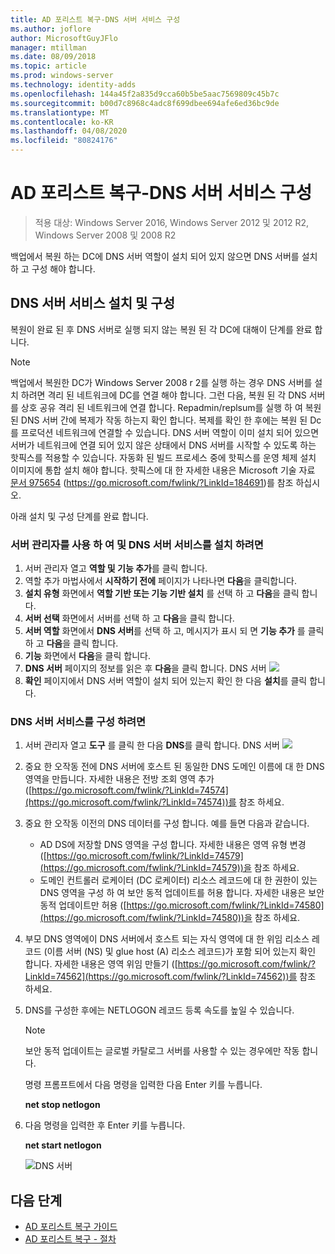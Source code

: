 ```yaml
---
title: AD 포리스트 복구-DNS 서버 서비스 구성
ms.author: joflore
author: MicrosoftGuyJFlo
manager: mtillman
ms.date: 08/09/2018
ms.topic: article
ms.prod: windows-server
ms.technology: identity-adds
ms.openlocfilehash: 144a45f2a835d9cca60b5be5aac7569809c45b7c
ms.sourcegitcommit: b00d7c8968c4adc8f699dbee694afe6ed36bc9de
ms.translationtype: MT
ms.contentlocale: ko-KR
ms.lasthandoff: 04/08/2020
ms.locfileid: "80824176"
---
```

# <a name="ad-forest-recovery---configuring-the-dns-server-service"></a>AD 포리스트 복구-DNS 서버 서비스 구성

>적용 대상: Windows Server 2016, Windows Server 2012 및 2012 R2, Windows Server 2008 및 2008 R2

백업에서 복원 하는 DC에 DNS 서버 역할이 설치 되어 있지 않으면 DNS 서버를 설치 하 고 구성 해야 합니다. 

## <a name="install-and-configure-the-dns-server-service"></a>DNS 서버 서비스 설치 및 구성

복원이 완료 된 후 DNS 서버로 실행 되지 않는 복원 된 각 DC에 대해이 단계를 완료 합니다. 

> [!NOTE]
> 백업에서 복원한 DC가 Windows Server 2008 r 2를 실행 하는 경우 DNS 서버를 설치 하려면 격리 된 네트워크에 DC를 연결 해야 합니다. 그런 다음, 복원 된 각 DNS 서버를 상호 공유 격리 된 네트워크에 연결 합니다. Repadmin/replsum를 실행 하 여 복원 된 DNS 서버 간에 복제가 작동 하는지 확인 합니다. 복제를 확인 한 후에는 복원 된 Dc를 프로덕션 네트워크에 연결할 수 있습니다. DNS 서버 역할이 이미 설치 되어 있으면 서버가 네트워크에 연결 되어 있지 않은 상태에서 DNS 서버를 시작할 수 있도록 하는 핫픽스를 적용할 수 있습니다. 자동화 된 빌드 프로세스 중에 핫픽스를 운영 체제 설치 이미지에 통합 설치 해야 합니다. 핫픽스에 대 한 자세한 내용은 Microsoft 기술 자료 [문서 975654](https://go.microsoft.com/fwlink/?LinkId=184691) (https://go.microsoft.com/fwlink/?LinkId=184691)를 참조 하십시오. 

아래 설치 및 구성 단계를 완료 합니다.

### <a name="to-install-and-the-dns-server-service-using-server-manager"></a>서버 관리자를 사용 하 여 및 DNS 서버 서비스를 설치 하려면  

1. 서버 관리자 열고 **역할 및 기능 추가**를 클릭 합니다. 
2. 역할 추가 마법사에서 **시작하기 전에** 페이지가 나타나면 **다음**을 클릭합니다. 
3. **설치 유형** 화면에서 **역할 기반 또는 기능 기반 설치** 를 선택 하 고 **다음**을 클릭 합니다.
4. **서버 선택** 화면에서 서버를 선택 하 고 **다음**을 클릭 합니다.
5. **서버 역할** 화면에서 **DNS 서버**를 선택 하 고, 메시지가 표시 되 면 **기능 추가** 를 클릭 하 고 **다음**을 클릭 합니다.
6. **기능** 화면에서 **다음**을 클릭 합니다.
7. **DNS 서버** 페이지의 정보를 읽은 후 **다음**을 클릭 합니다.
   DNS 서버 ![](media/AD-Forest-Recovery-Configure-DNS/dns1.png)  
8. **확인** 페이지에서 DNS 서버 역할이 설치 되어 있는지 확인 한 다음 **설치**를 클릭 합니다. 

### <a name="to-configure-the-dns-server-service"></a>DNS 서버 서비스를 구성 하려면

1. 서버 관리자 열고 **도구** 를 클릭 한 다음 **DNS**를 클릭 합니다.
   DNS 서버 ![](media/AD-Forest-Recovery-Configure-DNS/dns2.png)
2. 중요 한 오작동 전에 DNS 서버에 호스트 된 동일한 DNS 도메인 이름에 대 한 DNS 영역을 만듭니다. 자세한 내용은 전방 조회 영역 추가 ([https://go.microsoft.com/fwlink/?LinkId=74574](https://go.microsoft.com/fwlink/?LinkId=74574))를 참조 하세요.
3. 중요 한 오작동 이전의 DNS 데이터를 구성 합니다. 예를 들면 다음과 같습니다.  

   - AD DS에 저장할 DNS 영역을 구성 합니다. 자세한 내용은 영역 유형 변경 ([https://go.microsoft.com/fwlink/?LinkId=74579](https://go.microsoft.com/fwlink/?LinkId=74579))을 참조 하세요.
   - 도메인 컨트롤러 로케이터 (DC 로케이터) 리소스 레코드에 대 한 권한이 있는 DNS 영역을 구성 하 여 보안 동적 업데이트를 허용 합니다. 자세한 내용은 보안 동적 업데이트만 허용 ([https://go.microsoft.com/fwlink/?LinkId=74580](https://go.microsoft.com/fwlink/?LinkId=74580))을 참조 하세요.

4. 부모 DNS 영역에이 DNS 서버에서 호스트 되는 자식 영역에 대 한 위임 리소스 레코드 (이름 서버 (NS) 및 glue host (A) 리소스 레코드)가 포함 되어 있는지 확인 합니다. 자세한 내용은 영역 위임 만들기 ([https://go.microsoft.com/fwlink/?LinkId=74562](https://go.microsoft.com/fwlink/?LinkId=74562))를 참조 하세요.
5. DNS를 구성한 후에는 NETLOGON 레코드 등록 속도를 높일 수 있습니다.

   > [!NOTE]
   > 보안 동적 업데이트는 글로벌 카탈로그 서버를 사용할 수 있는 경우에만 작동 합니다. 

   명령 프롬프트에서 다음 명령을 입력한 다음 Enter 키를 누릅니다.  

   **net stop netlogon**  

6. 다음 명령을 입력한 후 Enter 키를 누릅니다.  

   **net start netlogon**  

   ![DNS 서버](media/AD-Forest-Recovery-Configure-DNS/dns3.png)  

## <a name="next-steps"></a>다음 단계

- [AD 포리스트 복구 가이드](AD-Forest-Recovery-Guide.md)
- [AD 포리스트 복구 - 절차](AD-Forest-Recovery-Procedures.md)
